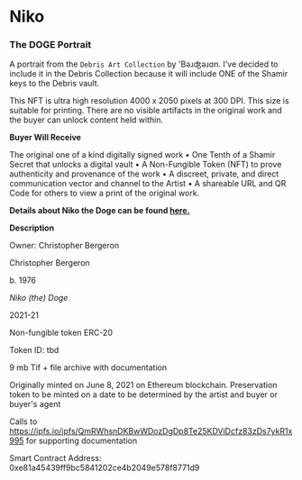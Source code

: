 # Niko

### The DOGE Portrait

A portrait from the `Debris Art Collection` by 'Bəɹʤəɹɑn.  I've decided to include it in the Debris Collection because it will include ONE of the Shamir keys to the Debris vault.

This NFT is ultra high resolution 4000 x 2050 pixels at 300 DPI.  This size is suitable for printing.  There are no visible artifacts in the original work and the buyer can unlock content held within.

**Buyer Will Receive**

The original one of a kind digitally signed work • One Tenth of a Shamir Secret that unlocks a digital vault • A Non-Fungible Token (NFT) to prove authenticity and provenance of the work • A discreet, private, and direct communication vector and channel to the Artist • A shareable URL and QR Code for others to view a print of the original work.

**Details about Niko the Doge can be found [here.](https://debris-art.com/niko-doge-1.html)**

**Description**

Owner: Christopher Bergeron

Christopher Bergeron

b. 1976

*Niko (the) Doge*

2021-21

Non-fungible token ERC-20

Token ID: tbd

9 mb Tif + file archive with documentation

Originally minted on June 8, 2021 on Ethereum blockchain.  Preservation token to be minted on a date to be determined by the artist and buyer or buyer's agent

Calls to https://ipfs.io/ipfs/QmRWhsnDKBwWDozDgDp8Te25KDViDcfz83zDs7ykR1x995 for supporting documentation

Smart Contract Address: 0xe81a45439ff9bc5841202ce4b2049e578f8771d9

